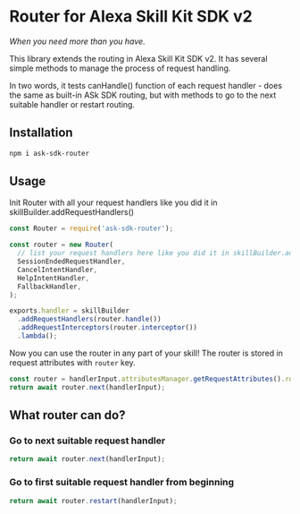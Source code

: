 # Router for Alexa Skill Kit SDK v2

_When you need more than you have._

This library extends the routing in Alexa Skill Kit SDK v2. It has several simple methods to manage the process of request handling.

In two words, it tests canHandle() function of each request handler - does the same as built-in ASk SDK routing, but with methods to go to the next suitable handler or restart routing.

## Installation

```bash
npm i ask-sdk-router
```

## Usage

Init Router with all your request handlers like you did it in skillBuilder.addRequestHandlers()

```javascript
const Router = require('ask-sdk-router');

const router = new Router(
  // list your request handlers here like you did it in skillBuilder.addRequestHandlers()
  SessionEndedRequestHandler,
  CancelIntentHandler,
  HelpIntentHandler,
  FallbackHandler,
);

exports.handler = skillBuilder
  .addRequestHandlers(router.handle())
  .addRequestInterceptors(router.interceptor())
  .lambda();
```

Now you can use the router in any part of your skill! The router is stored in request attributes with `router` key.

```javascript
const router = handlerInput.attributesManager.getRequestAttributes().router;
return await router.next(handlerInput);
```

## What router can do?

### Go to next suitable request handler

```javascript
return await router.next(handlerInput);
```

### Go to first suitable request handler from beginning

```javascript
return await router.restart(handlerInput);
```

